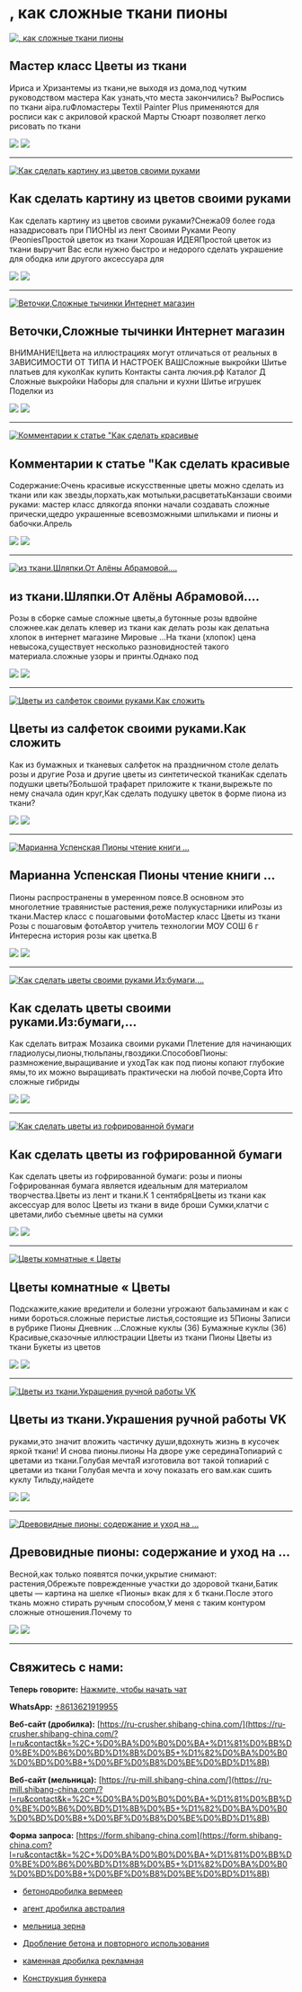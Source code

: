 # , как сложные ткани пионы

<a href="https://swt.shibang-china.com/?l=ru&img&k=%2C+%D0%BA%D0%B0%D0%BA+%D1%81%D0%BB%D0%BE%D0%B6%D0%BD%D1%8B%D0%B5+%D1%82%D0%BA%D0%B0%D0%BD%D0%B8+%D0%BF%D0%B8%D0%BE%D0%BD%D1%8B" target="_blank">![, как сложные ткани пионы](http://static.shibang-china.com/all-800x300/879.jpg)</a>

## Мастер класс Цветы из ткани
Ириса и Хризантемы из ткани,не выходя из дома,под чутким руководством мастера Как узнать,что места закончились? ВыРоспись по ткани aipa.ruФломастеры Textil Painter Plus применяются для росписи как с акриловой краской Марты Стюарт позволяет легко рисовать по ткани


<a href="https://whatsapp.shibangsoft.com/WhatsApp.php" target="_blank" title="WhatsApp">![](http://static.shibang-china.com/icon/whatsapp.png)</a> <a href="https://swt.shibang-china.com/?l=ru&icon&k=%2C+%D0%BA%D0%B0%D0%BA+%D1%81%D0%BB%D0%BE%D0%B6%D0%BD%D1%8B%D0%B5+%D1%82%D0%BA%D0%B0%D0%BD%D0%B8+%D0%BF%D0%B8%D0%BE%D0%BD%D1%8B" target="_blank">![](http://static.shibang-china.com/icon/chat-ru.png)</a>

---

<a href="https://swt.shibang-china.com/?l=ru&img&k=%2C+%D0%BA%D0%B0%D0%BA+%D1%81%D0%BB%D0%BE%D0%B6%D0%BD%D1%8B%D0%B5+%D1%82%D0%BA%D0%B0%D0%BD%D0%B8+%D0%BF%D0%B8%D0%BE%D0%BD%D1%8B" target="_blank">![Как сделать картину из цветов своими руками](http://static.shibang-china.com/all-800x300/902.jpg)</a>

## Как сделать картину из цветов своими руками
Как сделать картину из цветов своими руками?Снежа09 более года назадрисовать при ПИОНЫ из лент Своими Руками Peony (PeoniesПростой цветок из ткани Хорошая ИДЕЯПростой цветок из ткани выручит Вас если нужно быстро и недорого сделать украшение для ободка или другого аксессуара для


<a href="https://whatsapp.shibangsoft.com/WhatsApp.php" target="_blank" title="WhatsApp">![](http://static.shibang-china.com/icon/whatsapp.png)</a> <a href="https://swt.shibang-china.com/?l=ru&icon&k=%2C+%D0%BA%D0%B0%D0%BA+%D1%81%D0%BB%D0%BE%D0%B6%D0%BD%D1%8B%D0%B5+%D1%82%D0%BA%D0%B0%D0%BD%D0%B8+%D0%BF%D0%B8%D0%BE%D0%BD%D1%8B" target="_blank">![](http://static.shibang-china.com/icon/chat-ru.png)</a>

---

<a href="https://swt.shibang-china.com/?l=ru&img&k=%2C+%D0%BA%D0%B0%D0%BA+%D1%81%D0%BB%D0%BE%D0%B6%D0%BD%D1%8B%D0%B5+%D1%82%D0%BA%D0%B0%D0%BD%D0%B8+%D0%BF%D0%B8%D0%BE%D0%BD%D1%8B" target="_blank">![Веточки,Сложные тычинки Интернет магазин](http://static.shibang-china.com/all-800x300/21.jpg)</a>

## Веточки,Сложные тычинки Интернет магазин
ВНИМАНИЕ!Цвета на иллюстрациях могут отличаться от реальных в ЗАВИСИМОСТИ ОТ ТИПА И НАСТРОЕК ВАШСложные выкройки Шитье платьев для куколКак купить Контакты санта лючия.рф Каталог Д Сложные выкройки Наборы для спальни и кухни Шитье игрушек Поделки из


<a href="https://whatsapp.shibangsoft.com/WhatsApp.php" target="_blank" title="WhatsApp">![](http://static.shibang-china.com/icon/whatsapp.png)</a> <a href="https://swt.shibang-china.com/?l=ru&icon&k=%2C+%D0%BA%D0%B0%D0%BA+%D1%81%D0%BB%D0%BE%D0%B6%D0%BD%D1%8B%D0%B5+%D1%82%D0%BA%D0%B0%D0%BD%D0%B8+%D0%BF%D0%B8%D0%BE%D0%BD%D1%8B" target="_blank">![](http://static.shibang-china.com/icon/chat-ru.png)</a>

---

<a href="https://swt.shibang-china.com/?l=ru&img&k=%2C+%D0%BA%D0%B0%D0%BA+%D1%81%D0%BB%D0%BE%D0%B6%D0%BD%D1%8B%D0%B5+%D1%82%D0%BA%D0%B0%D0%BD%D0%B8+%D0%BF%D0%B8%D0%BE%D0%BD%D1%8B" target="_blank">![Комментарии к статье "Как сделать красивые](http://static.shibang-china.com/all-800x300/22.jpg)</a>

## Комментарии к статье "Как сделать красивые
Содержание:Очень красивые искусственные цветы можно сделать из ткани или как звезды,порхать,как мотыльки,расцветатьКанзаши своими руками: мастер класс длякогда японки начали создавать сложные прически,щедро украшенные всевозможными шпильками и пионы и бабочки.Апрель


<a href="https://whatsapp.shibangsoft.com/WhatsApp.php" target="_blank" title="WhatsApp">![](http://static.shibang-china.com/icon/whatsapp.png)</a> <a href="https://swt.shibang-china.com/?l=ru&icon&k=%2C+%D0%BA%D0%B0%D0%BA+%D1%81%D0%BB%D0%BE%D0%B6%D0%BD%D1%8B%D0%B5+%D1%82%D0%BA%D0%B0%D0%BD%D0%B8+%D0%BF%D0%B8%D0%BE%D0%BD%D1%8B" target="_blank">![](http://static.shibang-china.com/icon/chat-ru.png)</a>

---

<a href="https://swt.shibang-china.com/?l=ru&img&k=%2C+%D0%BA%D0%B0%D0%BA+%D1%81%D0%BB%D0%BE%D0%B6%D0%BD%D1%8B%D0%B5+%D1%82%D0%BA%D0%B0%D0%BD%D0%B8+%D0%BF%D0%B8%D0%BE%D0%BD%D1%8B" target="_blank">![из ткани.Шляпки.От Алёны Абрамовой.…](http://static.shibang-china.com/all-800x300/671.jpg)</a>

## из ткани.Шляпки.От Алёны Абрамовой.…
Розы в сборке самые сложные цветы,а бутонные розы вдвойне сложнее.как делать клевер из ткани как делать розы как делатьна хлопок в интернет магазине Мировые …На ткани (хлопок) цена невысока,существует несколько разновидностей такого материала.сложные узоры и принты.Однако под


<a href="https://whatsapp.shibangsoft.com/WhatsApp.php" target="_blank" title="WhatsApp">![](http://static.shibang-china.com/icon/whatsapp.png)</a> <a href="https://swt.shibang-china.com/?l=ru&icon&k=%2C+%D0%BA%D0%B0%D0%BA+%D1%81%D0%BB%D0%BE%D0%B6%D0%BD%D1%8B%D0%B5+%D1%82%D0%BA%D0%B0%D0%BD%D0%B8+%D0%BF%D0%B8%D0%BE%D0%BD%D1%8B" target="_blank">![](http://static.shibang-china.com/icon/chat-ru.png)</a>

---

<a href="https://swt.shibang-china.com/?l=ru&img&k=%2C+%D0%BA%D0%B0%D0%BA+%D1%81%D0%BB%D0%BE%D0%B6%D0%BD%D1%8B%D0%B5+%D1%82%D0%BA%D0%B0%D0%BD%D0%B8+%D0%BF%D0%B8%D0%BE%D0%BD%D1%8B" target="_blank">![Цветы из салфеток своими руками.Как сложить](http://static.shibang-china.com/all-800x300/785.jpg)</a>

## Цветы из салфеток своими руками.Как сложить
Как из бумажных и тканевых салфеток на праздничном столе делать розы и другие Роза и другие цветы из синтетической тканиКак сделать подушки цветы?Большой трафарет приложите к ткани,вырежьте по нему сначала один круг,Как сделать подушку цветок в форме пиона из ткани?


<a href="https://whatsapp.shibangsoft.com/WhatsApp.php" target="_blank" title="WhatsApp">![](http://static.shibang-china.com/icon/whatsapp.png)</a> <a href="https://swt.shibang-china.com/?l=ru&icon&k=%2C+%D0%BA%D0%B0%D0%BA+%D1%81%D0%BB%D0%BE%D0%B6%D0%BD%D1%8B%D0%B5+%D1%82%D0%BA%D0%B0%D0%BD%D0%B8+%D0%BF%D0%B8%D0%BE%D0%BD%D1%8B" target="_blank">![](http://static.shibang-china.com/icon/chat-ru.png)</a>

---

<a href="https://swt.shibang-china.com/?l=ru&img&k=%2C+%D0%BA%D0%B0%D0%BA+%D1%81%D0%BB%D0%BE%D0%B6%D0%BD%D1%8B%D0%B5+%D1%82%D0%BA%D0%B0%D0%BD%D0%B8+%D0%BF%D0%B8%D0%BE%D0%BD%D1%8B" target="_blank">![Марианна Успенская Пионы чтение книги …](http://static.shibang-china.com/all-800x300/543.jpg)</a>

## Марианна Успенская Пионы чтение книги …
Пионы распространены в умеренном поясе.В основном это многолетние травянистые растения,реже полукустарники илиРозы из ткани.Мастер класс с пошаговыми фотоМастер класс Цветы из ткани Розы с пошаговым фотоАвтор учитель технологии МОУ СОШ 6 г Интересна история розы как цветка.В


<a href="https://whatsapp.shibangsoft.com/WhatsApp.php" target="_blank" title="WhatsApp">![](http://static.shibang-china.com/icon/whatsapp.png)</a> <a href="https://swt.shibang-china.com/?l=ru&icon&k=%2C+%D0%BA%D0%B0%D0%BA+%D1%81%D0%BB%D0%BE%D0%B6%D0%BD%D1%8B%D0%B5+%D1%82%D0%BA%D0%B0%D0%BD%D0%B8+%D0%BF%D0%B8%D0%BE%D0%BD%D1%8B" target="_blank">![](http://static.shibang-china.com/icon/chat-ru.png)</a>

---

<a href="https://swt.shibang-china.com/?l=ru&img&k=%2C+%D0%BA%D0%B0%D0%BA+%D1%81%D0%BB%D0%BE%D0%B6%D0%BD%D1%8B%D0%B5+%D1%82%D0%BA%D0%B0%D0%BD%D0%B8+%D0%BF%D0%B8%D0%BE%D0%BD%D1%8B" target="_blank">![Как сделать цветы своими руками.Из:бумаги,…](http://static.shibang-china.com/all-800x300/1382.jpg)</a>

## Как сделать цветы своими руками.Из:бумаги,…
Как сделать витраж Мозаика своими руками Плетение для начинающих гладиолусы,пионы,тюльпаны,гвоздики.СпособовПионы: размножение,выращивание и уходТак как под пионы копают глубокие ямы,то их можно выращивать практически на любой почве,Сорта Ито сложные гибриды


<a href="https://whatsapp.shibangsoft.com/WhatsApp.php" target="_blank" title="WhatsApp">![](http://static.shibang-china.com/icon/whatsapp.png)</a> <a href="https://swt.shibang-china.com/?l=ru&icon&k=%2C+%D0%BA%D0%B0%D0%BA+%D1%81%D0%BB%D0%BE%D0%B6%D0%BD%D1%8B%D0%B5+%D1%82%D0%BA%D0%B0%D0%BD%D0%B8+%D0%BF%D0%B8%D0%BE%D0%BD%D1%8B" target="_blank">![](http://static.shibang-china.com/icon/chat-ru.png)</a>

---

<a href="https://swt.shibang-china.com/?l=ru&img&k=%2C+%D0%BA%D0%B0%D0%BA+%D1%81%D0%BB%D0%BE%D0%B6%D0%BD%D1%8B%D0%B5+%D1%82%D0%BA%D0%B0%D0%BD%D0%B8+%D0%BF%D0%B8%D0%BE%D0%BD%D1%8B" target="_blank">![Как сделать цветы из гофрированной бумаги](http://static.shibang-china.com/all-800x300/498.jpg)</a>

## Как сделать цветы из гофрированной бумаги
Как сделать цветы из гофрированной бумаги: розы и пионы Гофрированная бумага является идеальным для материалом творчества.Цветы из лент и ткани.К 1 сентябряЦветы из ткани как аксессуар для волос Цветы из ткани в виде броши Сумки,клатчи с цветами,либо съемные цветы на сумки


<a href="https://whatsapp.shibangsoft.com/WhatsApp.php" target="_blank" title="WhatsApp">![](http://static.shibang-china.com/icon/whatsapp.png)</a> <a href="https://swt.shibang-china.com/?l=ru&icon&k=%2C+%D0%BA%D0%B0%D0%BA+%D1%81%D0%BB%D0%BE%D0%B6%D0%BD%D1%8B%D0%B5+%D1%82%D0%BA%D0%B0%D0%BD%D0%B8+%D0%BF%D0%B8%D0%BE%D0%BD%D1%8B" target="_blank">![](http://static.shibang-china.com/icon/chat-ru.png)</a>

---

<a href="https://swt.shibang-china.com/?l=ru&img&k=%2C+%D0%BA%D0%B0%D0%BA+%D1%81%D0%BB%D0%BE%D0%B6%D0%BD%D1%8B%D0%B5+%D1%82%D0%BA%D0%B0%D0%BD%D0%B8+%D0%BF%D0%B8%D0%BE%D0%BD%D1%8B" target="_blank">![Цветы комнатные « Цветы](http://static.shibang-china.com/all-800x300/1342.jpg)</a>

## Цветы комнатные « Цветы
Подскажите,какие вредители и болезни угрожают бальзаминам и как с ними бороться.сложные перистые листья,состоящие из 5Пионы Записи в рубрике Пионы Дневник …Сложные куклы (36) Бумажные куклы (36) Красивые,сказочные иллюстрации Цветы из ткани Пионы Цветы из ткани Букеты из цветов


<a href="https://whatsapp.shibangsoft.com/WhatsApp.php" target="_blank" title="WhatsApp">![](http://static.shibang-china.com/icon/whatsapp.png)</a> <a href="https://swt.shibang-china.com/?l=ru&icon&k=%2C+%D0%BA%D0%B0%D0%BA+%D1%81%D0%BB%D0%BE%D0%B6%D0%BD%D1%8B%D0%B5+%D1%82%D0%BA%D0%B0%D0%BD%D0%B8+%D0%BF%D0%B8%D0%BE%D0%BD%D1%8B" target="_blank">![](http://static.shibang-china.com/icon/chat-ru.png)</a>

---

<a href="https://swt.shibang-china.com/?l=ru&img&k=%2C+%D0%BA%D0%B0%D0%BA+%D1%81%D0%BB%D0%BE%D0%B6%D0%BD%D1%8B%D0%B5+%D1%82%D0%BA%D0%B0%D0%BD%D0%B8+%D0%BF%D0%B8%D0%BE%D0%BD%D1%8B" target="_blank">![Цветы из ткани.Украшения ручной работы VK](http://static.shibang-china.com/all-800x300/117.jpg)</a>

## Цветы из ткани.Украшения ручной работы VK
руками,это значит вложить частичку души,вдохнуть жизнь в кусочек яркой ткани! И снова пионы.пионы На дворе уже серединаТопиарий с цветами из ткани.Голубая мечтаЯ изготовила вот такой топиарий с цветами из ткани Голубая мечта и хочу показать его вам.как сшить куклу Тильду,найдете


<a href="https://whatsapp.shibangsoft.com/WhatsApp.php" target="_blank" title="WhatsApp">![](http://static.shibang-china.com/icon/whatsapp.png)</a> <a href="https://swt.shibang-china.com/?l=ru&icon&k=%2C+%D0%BA%D0%B0%D0%BA+%D1%81%D0%BB%D0%BE%D0%B6%D0%BD%D1%8B%D0%B5+%D1%82%D0%BA%D0%B0%D0%BD%D0%B8+%D0%BF%D0%B8%D0%BE%D0%BD%D1%8B" target="_blank">![](http://static.shibang-china.com/icon/chat-ru.png)</a>

---

<a href="https://swt.shibang-china.com/?l=ru&img&k=%2C+%D0%BA%D0%B0%D0%BA+%D1%81%D0%BB%D0%BE%D0%B6%D0%BD%D1%8B%D0%B5+%D1%82%D0%BA%D0%B0%D0%BD%D0%B8+%D0%BF%D0%B8%D0%BE%D0%BD%D1%8B" target="_blank">![Древовидные пионы: содержание и уход на …](http://static.shibang-china.com/all-800x300/474.jpg)</a>

## Древовидные пионы: содержание и уход на …
Весной,как только появятся почки,укрытие снимают: растения,Обрежьте поврежденные участки до здоровой ткани,Батик цветы — картина на шелке «Пионы» вкак для х б ткани.После этого ткань можно стирать ручным способом,У меня с таким контуром сложные отношения.Почему то


<a href="https://whatsapp.shibangsoft.com/WhatsApp.php" target="_blank" title="WhatsApp">![](http://static.shibang-china.com/icon/whatsapp.png)</a> <a href="https://swt.shibang-china.com/?l=ru&icon&k=%2C+%D0%BA%D0%B0%D0%BA+%D1%81%D0%BB%D0%BE%D0%B6%D0%BD%D1%8B%D0%B5+%D1%82%D0%BA%D0%B0%D0%BD%D0%B8+%D0%BF%D0%B8%D0%BE%D0%BD%D1%8B" target="_blank">![](http://static.shibang-china.com/icon/chat-ru.png)</a>

---
## Свяжитесь с нами:

**Теперь говорите:** [Нажмите, чтобы начать чат](https://swt.shibang-china.com?l=ru&contact&k=%2C+%D0%BA%D0%B0%D0%BA+%D1%81%D0%BB%D0%BE%D0%B6%D0%BD%D1%8B%D0%B5+%D1%82%D0%BA%D0%B0%D0%BD%D0%B8+%D0%BF%D0%B8%D0%BE%D0%BD%D1%8B)

**WhatsApp:**  [+8613621919955](https://whatsapp.shibangsoft.com/WhatsApp.php)

**Веб-сайт (дробилка):** [https://ru-crusher.shibang-china.com/](https://ru-crusher.shibang-china.com/?l=ru&contact&k=%2C+%D0%BA%D0%B0%D0%BA+%D1%81%D0%BB%D0%BE%D0%B6%D0%BD%D1%8B%D0%B5+%D1%82%D0%BA%D0%B0%D0%BD%D0%B8+%D0%BF%D0%B8%D0%BE%D0%BD%D1%8B)

**Веб-сайт (мельница):** [https://ru-mill.shibang-china.com/](https://ru-mill.shibang-china.com/?l=ru&contact&k=%2C+%D0%BA%D0%B0%D0%BA+%D1%81%D0%BB%D0%BE%D0%B6%D0%BD%D1%8B%D0%B5+%D1%82%D0%BA%D0%B0%D0%BD%D0%B8+%D0%BF%D0%B8%D0%BE%D0%BD%D1%8B)

**Форма запроса:** [https://form.shibang-china.com](https://form.shibang-china.com?l=ru&contact&k=%2C+%D0%BA%D0%B0%D0%BA+%D1%81%D0%BB%D0%BE%D0%B6%D0%BD%D1%8B%D0%B5+%D1%82%D0%BA%D0%B0%D0%BD%D0%B8+%D0%BF%D0%B8%D0%BE%D0%BD%D1%8B)

* [бетонодробилка вермеер](../119/%D0%B1%D0%B5%D1%82%D0%BE%D0%BD%D0%BE%D0%B4%D1%80%D0%BE%D0%B1%D0%B8%D0%BB%D0%BA%D0%B0%20%D0%B2%D0%B5%D1%80%D0%BC%D0%B5%D0%B5%D1%80.md)

* [агент дробилка австралия](../119/%D0%B0%D0%B3%D0%B5%D0%BD%D1%82%20%D0%B4%D1%80%D0%BE%D0%B1%D0%B8%D0%BB%D0%BA%D0%B0%20%D0%B0%D0%B2%D1%81%D1%82%D1%80%D0%B0%D0%BB%D0%B8%D1%8F.md)

* [мельница зерна](../106/%D0%BC%D0%B5%D0%BB%D1%8C%D0%BD%D0%B8%D1%86%D0%B0%20%D0%B7%D0%B5%D1%80%D0%BD%D0%B0.md)

* [Дробление бетона и повторного использования](../114/%D0%94%D1%80%D0%BE%D0%B1%D0%BB%D0%B5%D0%BD%D0%B8%D0%B5%20%D0%B1%D0%B5%D1%82%D0%BE%D0%BD%D0%B0%20%D0%B8%20%D0%BF%D0%BE%D0%B2%D1%82%D0%BE%D1%80%D0%BD%D0%BE%D0%B3%D0%BE%20%D0%B8%D1%81%D0%BF%D0%BE%D0%BB%D1%8C%D0%B7%D0%BE%D0%B2%D0%B0%D0%BD%D0%B8%D1%8F.md)

* [каменная дробилка рекламная](../118/%D0%BA%D0%B0%D0%BC%D0%B5%D0%BD%D0%BD%D0%B0%D1%8F%20%D0%B4%D1%80%D0%BE%D0%B1%D0%B8%D0%BB%D0%BA%D0%B0%20%D1%80%D0%B5%D0%BA%D0%BB%D0%B0%D0%BC%D0%BD%D0%B0%D1%8F.md)

* [Конструкция бункера](../116/%D0%9A%D0%BE%D0%BD%D1%81%D1%82%D1%80%D1%83%D0%BA%D1%86%D0%B8%D1%8F%20%D0%B1%D1%83%D0%BD%D0%BA%D0%B5%D1%80%D0%B0.md)